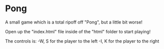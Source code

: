 # Pong
A small game which is a total ripoff off "Pong", but a little bit worse!

Open up the "index.html" file inside of the "html" folder to start playing!

The controls is:
  -W, S for the player to the left
  -I, K for the player to the right
